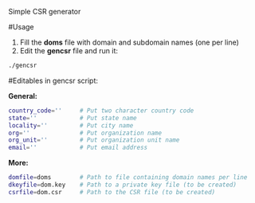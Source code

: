 Simple CSR generator

#Usage

1. Fill the **doms** file with domain and subdomain names (one per line)
2. Edit the **gencsr** file and run it:

```sh
./gencsr
```

#Editables in gencsr script:

**General:**

```sh
country_code=''     # Put two character country code
state=''            # Put state name
locality=''         # Put city name
org=''              # Put organization name
org_unit=''         # Put organization unit name
email=''            # Put email address
```

**More:**

```sh
domfile=doms        # Path to file containing domain names per line
dkeyfile=dom.key    # Path to a private key file (to be created)
csrfile=dom.csr     # Path to the CSR file (to be created)
```
